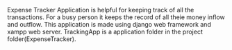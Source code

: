 Expense Tracker Application is helpful for keeping track of all the transactions.
For a busy person it keeps the record of all theie money inflow and outflow.
This application is made using django web framework and xampp web server.
TrackingApp is a application folder in the project folder(ExpenseTracker).
